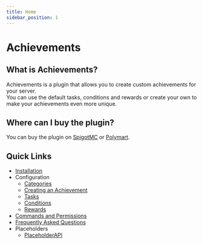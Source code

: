 ```yaml
---
title: Home
sidebar_position: 1
---
```


# Achievements

## What is Achievements?

Achievements is a plugin that allows you to create custom achievements for your server. <br/>
You can use the default tasks, conditions and rewards or create your own to make your achievements even more unique.

## Where can I buy the plugin?

You can buy the plugin on [SpigotMC](https://www.spigotmc.org/resources/)
or [Polymart](https://polymart.org/r/5931).

## Quick Links

- [Installation](/wool-wars/installation)
- Configuration
    - [Categories](/achievements/configuration/categories)
    - [Creating an Achievement](/achievements/configuration/create-achievement)
    - [Tasks](/achievements/configuration/tasks)
    - [Conditions](/achievements/configuration/conditions)
    - [Rewards](/achievements/configuration/rewards)
- [Commands and Permissions](/wool-wars/commands-and-permissions)
- [Frequently Asked Questions](/wool-wars/frequently-asked-questions)
- Placeholders
    - [PlaceholderAPI](/wool-wars/placeholders/placeholderapi)
